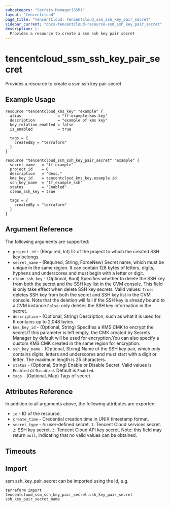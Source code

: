 ```yaml
---
subcategory: "Secrets Manager(SSM)"
layout: "tencentcloud"
page_title: "TencentCloud: tencentcloud_ssm_ssh_key_pair_secret"
sidebar_current: "docs-tencentcloud-resource-ssm_ssh_key_pair_secret"
description: |-
  Provides a resource to create a ssm ssh key pair secret
---
```


# tencentcloud_ssm_ssh_key_pair_secret

Provides a resource to create a ssm ssh key pair secret

## Example Usage

```hcl
resource "tencentcloud_kms_key" "example" {
  alias                = "tf-example-kms-key"
  description          = "example of kms key"
  key_rotation_enabled = false
  is_enabled           = true

  tags = {
    createdBy = "terraform"
  }
}

resource "tencentcloud_ssm_ssh_key_pair_secret" "example" {
  secret_name   = "tf-example"
  project_id    = 0
  description   = "desc."
  kms_key_id    = tencentcloud_kms_key.example.id
  ssh_key_name  = "tf_example_ssh"
  status        = "Enabled"
  clean_ssh_key = true

  tags = {
    createdBy = "terraform"
  }
}
```

## Argument Reference

The following arguments are supported:

* `project_id` - (Required, Int) ID of the project to which the created SSH key belongs.
* `secret_name` - (Required, String, ForceNew) Secret name, which must be unique in the same region. It can contain 128 bytes of letters, digits, hyphens and underscores and must begin with a letter or digit.
* `clean_ssh_key` - (Optional, Bool) Specifies whether to delete the SSH key from both the secret and the SSH key list in the CVM console. This field is only take effect when delete SSH key secrets. Valid values: `True`: deletes SSH key from both the secret and SSH key list in the CVM console. Note that the deletion will fail if the SSH key is already bound to a CVM instance.`False`: only deletes the SSH key information in the secret.
* `description` - (Optional, String) Description, such as what it is used for. It contains up to 2,048 bytes.
* `kms_key_id` - (Optional, String) Specifies a KMS CMK to encrypt the secret.If this parameter is left empty, the CMK created by Secrets Manager by default will be used for encryption.You can also specify a custom KMS CMK created in the same region for encryption.
* `ssh_key_name` - (Optional, String) Name of the SSH key pair, which only contains digits, letters and underscores and must start with a digit or letter. The maximum length is 25 characters.
* `status` - (Optional, String) Enable or Disable Secret. Valid values is `Enabled` or `Disabled`. Default is `Enabled`.
* `tags` - (Optional, Map) Tags of secret.

## Attributes Reference

In addition to all arguments above, the following attributes are exported:

* `id` - ID of the resource.
* `create_time` - Credential creation time in UNIX timestamp format.
* `secret_type` - `0`: user-defined secret. `1`: Tencent Cloud services secret. `2`: SSH key secret. `3`: Tencent Cloud API key secret. Note: this field may return `null`, indicating that no valid values can be obtained.


## Timeouts

<no value>


## Import

ssm ssh_key_pair_secret can be imported using the id, e.g.

```
terraform import tencentcloud_ssm_ssh_key_pair_secret.ssh_key_pair_secret ssh_key_pair_secret_name
```

